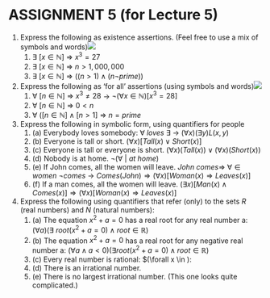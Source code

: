 # ASSIGNMENT 5 (for Lecture 5)
1. Express the following as existence assertions. (Feel free to use a mix of symbols and words)![](https://i.imgur.com/W8Rpc8C.png)
	1. $\exists\ [x \in \mathbb N]\ \Rightarrow \ x^3=27$
	2. $\exists\ [x \in \mathbb N]\ \Rightarrow \ n>1,000,000$
	3. $\exists\ [x \in \mathbb N]\ \Rightarrow \ ((n>1) \land (n \lnot prime))$
2. Express the following as ‘for all’ assertions (using symbols and words)![](https://i.imgur.com/9WCKjtx.png)
	1. $\forall \ [n\in \mathbb N] \ \Rightarrow \ x^3 \neq 28$ -> $\lnot (\forall x \in \mathbb N)[x^3=28]$
	2. $\forall \ [n\in \mathbb N] \ \Rightarrow \ 0 < n$ 
	3. $\forall \ ([n\in \mathbb N] \land [n>1] \ \Rightarrow \ n=prime$
3. Express the following in symbolic form, using quantifiers for people
	1. (a) Everybody loves somebody: $\forall\ loves\ \exists$ -> $(\forall x)(\exists y)L(x,y)$
	2. (b) Everyone is tall or short. $(\forall x) [Tall(x) \lor Short(x)]$ 
	3. (c) Everyone is tall or everyone is short. $(\forall x)(Tall(x)) \lor (\forall x)(Short(x))$
	4. (d) Nobody is at home. $\lnot(\forall\ |\ at\ home)$
	5. (e) If John comes, all the women will leave. $John\ comes \Rightarrow\ \forall \in women\ \lnot comes$ -> $Comes(John) \Rightarrow (\forall x)[Woman(x) \Rightarrow Leaves(x)]$
	6. (f) If a man comes, all the women will leave. $(\exists x) [Man(x) \land Comes(x)] \Rightarrow (\forall x)[Woman(x) \Rightarrow Leaves(x)]$
4. Express the following using quantifiers that refer (only) to the sets $R$ (real numbers) and $N$ (natural numbers):
	1. (a) The equation $x^2 + a = 0$ has a real root for any real number a: $(\forall a)(\exists\ root(x^2+a=0) \land root \in \mathbb R)$
	2. (b) The equation $x^2 + a = 0$ has a real root for any negative real number a: $(\forall a \land a<0)(\exists root(x^2+a=0) \land root \in \mathbb R)$
	3. (c) Every real number is rational: $(\forall x \in ):
	4. (d) There is an irrational number. 
	5. (e) There is no largest irrational number. (This one looks quite complicated.)